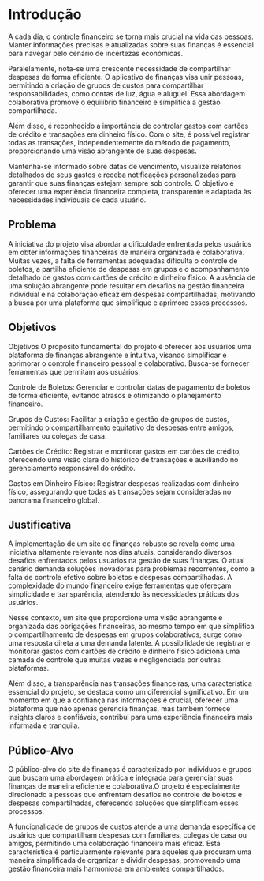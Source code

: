 # Introdução

A cada dia, o controle financeiro se torna mais crucial na vida das pessoas. Manter informações precisas e atualizadas sobre suas finanças é essencial para navegar pelo cenário de incertezas econômicas.

Paralelamente, nota-se uma crescente necessidade de compartilhar despesas de forma eficiente. O aplicativo de finanças visa unir pessoas, permitindo a criação de grupos de custos para compartilhar responsabilidades, como contas de luz, água e aluguel. Essa abordagem colaborativa promove o equilíbrio financeiro e simplifica a gestão compartilhada.

Além disso, é reconhecido a importância de controlar gastos com cartões de crédito e transações em dinheiro físico. Com o site, é possível registrar todas as transações, independentemente do método de pagamento, proporcionando uma visão abrangente de suas despesas.

Mantenha-se informado sobre datas de vencimento, visualize relatórios detalhados de seus gastos e receba notificações personalizadas para garantir que suas finanças estejam sempre sob controle. O objetivo é oferecer uma experiência financeira completa, transparente e adaptada às necessidades individuais de cada usuário.


## Problema
A iniciativa do projeto visa abordar a dificuldade enfrentada pelos usuários em obter informações financeiras de maneira organizada e colaborativa. Muitas vezes, a falta de ferramentas adequadas dificulta o controle de boletos, a partilha eficiente de despesas em grupos e o acompanhamento detalhado de gastos com cartões de crédito e dinheiro físico. A ausência de uma solução abrangente pode resultar em desafios na gestão financeira individual e na colaboração eficaz em despesas compartilhadas, motivando a busca por uma plataforma que simplifique e aprimore esses processos.




## Objetivos

Objetivos
O propósito fundamental do projeto é oferecer aos usuários uma plataforma de finanças abrangente e intuitiva, visando simplificar e aprimorar o controle financeiro pessoal e colaborativo. Busca-se fornecer ferramentas que permitam aos usuários:

Controle de Boletos:
Gerenciar e controlar datas de pagamento de boletos de forma eficiente, evitando atrasos e otimizando o planejamento financeiro.

Grupos de Custos:
Facilitar a criação e gestão de grupos de custos, permitindo o compartilhamento equitativo de despesas entre amigos, familiares ou colegas de casa.

Cartões de Crédito:
Registrar e monitorar gastos em cartões de crédito, oferecendo uma visão clara do histórico de transações e auxiliando no gerenciamento responsável do crédito.

Gastos em Dinheiro Físico:
Registrar despesas realizadas com dinheiro físico, assegurando que todas as transações sejam consideradas no panorama financeiro global.



## Justificativa

A implementação de um site de finanças robusto se revela como uma iniciativa altamente relevante nos dias atuais, considerando diversos desafios enfrentados pelos usuários na gestão de suas finanças. O atual cenário demanda soluções inovadoras para problemas recorrentes, como a falta de controle efetivo sobre boletos e despesas compartilhadas. A complexidade do mundo financeiro exige ferramentas que ofereçam simplicidade e transparência, atendendo às necessidades práticas dos usuários.

Nesse contexto, um site que proporcione uma visão abrangente e organizada das obrigações financeiras, ao mesmo tempo em que simplifica o compartilhamento de despesas em grupos colaborativos, surge como uma resposta direta a uma demanda latente. A possibilidade de registrar e monitorar gastos com cartões de crédito e dinheiro físico adiciona uma camada de controle que muitas vezes é negligenciada por outras plataformas.

Além disso, a transparência nas transações financeiras, uma característica essencial do projeto, se destaca como um diferencial significativo. Em um momento em que a confiança nas informações é crucial, oferecer uma plataforma que não apenas gerencia finanças, mas também fornece insights claros e confiáveis, contribui para uma experiência financeira mais informada e tranquila.



## Público-Alvo

O público-alvo do site de finanças é caracterizado por indivíduos e grupos que buscam uma abordagem prática e integrada para gerenciar suas finanças de maneira eficiente e colaborativa.O projeto é especialmente direcionado a pessoas que enfrentam desafios no controle de boletos e despesas compartilhadas, oferecendo soluções que simplificam esses processos.

A funcionalidade de grupos de custos atende a uma demanda específica de usuários que compartilham despesas com familiares, colegas de casa ou amigos, permitindo uma colaboração financeira mais eficaz. Esta característica é particularmente relevante para aqueles que procuram uma maneira simplificada de organizar e dividir despesas, promovendo uma gestão financeira mais harmoniosa em ambientes compartilhados.
